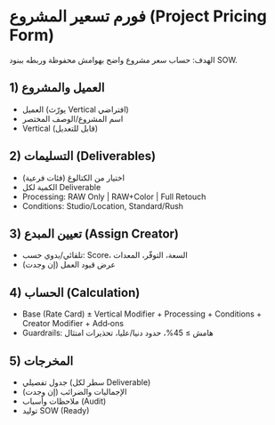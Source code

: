 # فورم تسعير المشروع (Project Pricing Form)

الهدف: حساب سعر مشروع واضح بهوامش محفوظة وربطه ببنود SOW.

## 1) العميل والمشروع
- العميل (يورّث Vertical افتراضي)
- اسم المشروع/الوصف المختصر
- Vertical (قابل للتعديل)

## 2) التسليمات (Deliverables)
- اختيار من الكتالوغ (فئات فرعية)
- الكمية لكل Deliverable
- Processing: RAW Only | RAW+Color | Full Retouch
- Conditions: Studio/Location, Standard/Rush

## 3) تعيين المبدع (Assign Creator)
- تلقائي/يدوي حسب: Score، السعة، التوفّر، المعدات
- عرض قيود العمل (إن وجدت)

## 4) الحساب (Calculation)
- Base (Rate Card) ± Vertical Modifier + Processing + Conditions + Creator Modifier + Add‑ons
- Guardrails: هامش ≥ 45%، حدود دنيا/عليا، تحذيرات امتثال

## 5) المخرجات
- جدول تفصيلي (سطر لكل Deliverable)
- الإجماليات والضرائب (إن وجدت)
- ملاحظات وأسباب (Audit)
- توليد SOW (Ready)
